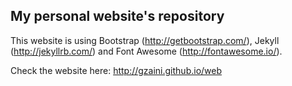 ## My personal website's repository  

This website is using Bootstrap (http://getbootstrap.com/), Jekyll (http://jekyllrb.com/) and Font Awesome (http://fontawesome.io/).


Check the website here: http://gzaini.github.io/web
